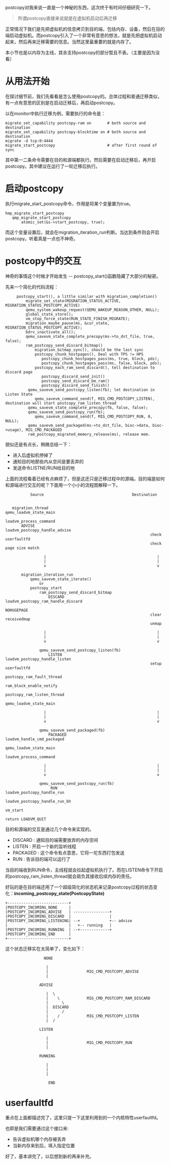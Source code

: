 postcopy对我来说一直是一个神秘的东西，这次终于有时间仔细研究一下。

> 所谓postcopy直接来说就是在虚拟机启动后再迁移

正常情况下我们是先把虚拟机的信息拷贝到目的端，包括内存、设备，然后在目的端启动虚拟机。而postcopy引入了一个非常有意思的想法，就是先把虚拟机启动起来，然后再来迁移需要的信息。当然这里最重要的就是内存了。

本小节也是以内存为主线，其余支持postcopy的部分暂且不表。（主要是因为没看）

# 从用法开始

在探讨细节前，我们先看看是怎么使用postcopy的。总体过程和普通迁移类似，有一点有意思的区别是在启动迁移后，再启动postcopy。

以在monitor中执行迁移为例，需要执行的命令是：

```
migrate_set_capability postcopy-ram on       # both source and destination
migrate_set_capability postcopy-blocktime on # both source and destination
migrate -d tcp:0:4444
migrate_start_postcopy                       # after first round of sync
```

其中第一二条命令需要在目的和源端都执行。然后需要在启动迁移后，再开启postcopy。其中建议在运行了一轮迁移后执行。

# 启动postcopy

执行migrate_start_postcopy命令，作用是将某个变量置为true。

```
hmp_migrate_start_postcopy
   qmp_migrate_start_postcopy
       atomic_set(&s->start_postcopy, true);
```

而这个变量设置后，就会在migration_iteration_run判断。当达到条件则会开启postcopy。听着真是一点也不神奇。

# postcopy中的交互

神奇的事情这个时候才开始发生 -- postcopy_start()函数隐藏了大部分的秘密。

先来一个简化的代码流程：

```
     postcopy_start(), a little similar with migration_completion()
         migrate_set_state(MIGRATION_STATUS_ACTIVE, MIGRATION_STATUS_POSTCOPY_ACTIVE)
         qemu_system_wakeup_request(QEMU_WAKEUP_REASON_OTHER, NULL);
         global_state_store();
         vm_stop_force_state(RUN_STATE_FINISH_MIGRATE);
         migration_maybe_pause(ms, &cur_state, MIGRATION_STATUS_POSTCOPY_ACTIVE);
         bdrv_inactivate_all();
         qemu_savevm_state_complete_precopy(ms->to_dst_file, true, false);
         ram_postcopy_send_discard_bitmap()
             migration_bitmap_sync(), should be the last sync
             postcopy_chunk_hostpages(), Deal with TPS != HPS
                postcopy_chunk_hostpages_pass(ms, true, block, pds);
                postcopy_chunk_hostpages_pass(ms, false, block, pds);
             postcopy_each_ram_send_discard(), tell destination to discard page
                postcopy_discard_send_init()
                postcopy_send_discard_bm_ram()
                postcopy_discard_send_finish()
          qemu_savevm_send_postcopy_listen(fb); let destination in Listen State
             qemu_savevm_command_send(f, MIG_CMD_POSTCOPY_LISTEN), destination will start postcopy_ram_listen_thread
          qemu_savevm_state_complete_precopy(fb, false, false);
          qemu_savevm_send_postcopy_run(fb);
             qemu_savevm_command_send(f, MIG_CMD_POSTCOPY_RUN, 0, NULL);
          qemu_savevm_send_packaged(ms->to_dst_file, bioc->data, bioc->usage), MIG_CMD_PACKAGED
          ram_postcopy_migrated_memory_release(ms), release mem.
```

貌似还是有点长，稍微总结一下：

  * 进入后虚拟机停掉了
  * 通知目的地那些内从空间是要丢弃的
  * 发送命令LISTNE/RUN给目的地

上面的流程看着已经有点麻烦了，但是这还只是迁移过程中的源端。目的端是如何和源端进行交互的呢？下面用一个小小的流程图解释一下。

```
           Source                                       Destination


   migration_thread                                 qemu_loadvm_state_main
                                                        loadvm_process_command
       ADVISE                                               loadvm_postcopy_handle_advise
                                                                check userfaultfd
                                                                check page size match

                 |                                                 |
                 |                                                 |
                 v                                                 v

       migration_iteration_run
           qemu_savevm_state_iterate()
               or
           postcopy_start
               ram_postcopy_send_discard_bitmap
                   DISCARD                                  loadvm_postcopy_ram_handle_discard
                                                                NOHUGEPAGE
                                                                clear receivedmap
                                                                unmap

                 |                                                 |
                 |                                                 |
                 v                                                 v

               qemu_savevm_send_postcopy_listen(fb)
                   LISTEN                                   loadvm_postcopy_handle_listen
                                                                setup userfaultfd
                                                                    postcopy_ram_fault_thread
                                                                    ram_block_enable_notify
                                                                postcopy_ram_listen_thread
                                                                    qemu_loadvm_state_main

                 |                                                 |
                 |                                                 |
                 v                                                 v

               qemu_savevm_send_packaged(fb)
                   PACKAGED                                 loadvm_handle_cmd_packaged
                                                                qemu_loadvm_state_main
                                                                    loadvm_process_command

                 |                                                 |
                 |                                                 |
                 v                                                 v

               qemu_savevm_send_postcopy_run(fb)
                    RUN                                                 loadvm_postcopy_handle_run
                                                                            loadvm_postcopy_handle_run_bh
                                                                                vm_start
                                                                            return LOADVM_QUIT

```

目的和源端的交互是通过几个命令来实现的。

  * DISCARD   : 通知目的端需要放弃的内存空间
  * LISTEN    : 开启一个新的监听线程
  * PACKAGED  : 这个命令有点意思，它将一坨东西打包发送
  * RUN       : 告诉目的端可以运行了

当目的端收到RUN命令，主线程就会拉起虚拟机执行了。而在LISTEN命令下开启的postcopy_ram_listen_thread就会肩负其接收后续内存的责任。

好玩的是在目的端还用了一个超级简化的状态机来记录postcopy过程的状态变化：**incoming_postcopy_state(PostcopyState)**

```
+---------------------------+
|POSTCOPY_INCOMING_NONE     |
|POSTCOPY_INCOMING_ADVISE   | ----------------+
|POSTCOPY_INCOMING_DISCARD  |                 |
|POSTCOPY_INCOMING_LISTENING| --+             +-- advise
|                           |   +-- running   |
|POSTCOPY_INCOMING_RUNNING  | --+-------------+
|POSTCOPY_INCOMING_END      |
+---------------------------+
```

这个状态迁移实在太简单了，变化如下：

```
                 NONE

                  |
                  |                 MIG_CMD_POSTCOPY_ADVISE
                  |

               ADVISE

                  |  \
                  |    \            MIG_CMD_POSTCOPY_RAM_DISCARD
                  |      \
                  |  DISCARD
                  |      /
                  |    /            MIG_CMD_POSTCOPY_LISTEN
                  |  /

               LISTEN

                  |
                  |                 MIG_CMD_POSTCOPY_RUN
                  |

               RUNNING

                  |
                  |
                  |

	               END
```

# userfaultfd

重点在上面都描述完了，这里只提一下这里利用到的一个内核特性userfaultfd。

也即是我们需要通过这个接口来:

  * 告诉虚拟机哪个内存被丢弃
  * 当新内存来到后，填入指定位置

好了，基本讲完了，以后想到新的再来补充。

